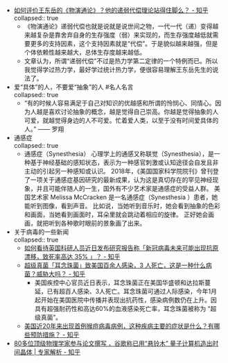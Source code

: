 - [如何评价王东岳的《物演通论》？他的递弱代偿理论站得住脚么？ - 知乎](https://www.zhihu.com/question/26820363/answer/594312684)  
  collapsed:: true
	- 《物演通论》递弱代偿也就是说就是说世间之物，一代一代（递）变得越来越复杂是靠舍弃自身的生存强度（弱）来实现的，而生存强度越低就需要更多的支持因素，这个支持因素就是“代偿”。于是貌似越来越强，但是个体依赖性越来越大，总体生存度越来越低。
	- 文章认为，所谓“递弱代偿”不过是热力学第二定律的一个特例而已。所以我觉得学过热力学，最好学过统计热力学，便很容易理解王东岳先生的说法了。
- 爱“具体”的人，不要爱“抽象”的人 #名人名言  
  collapsed:: true
	- “有的时候人容易满足于自己对知识的优越感和所谓的怜悯心、同情心。因为人越是喜欢讨论抽象的概念，越是觉得自己崇高。你越是觉得抽象的人可爱，就越觉得身边的人不可爱。忙着爱人类，以至于没有时间爱具体的人。”  —— 罗翔
- 通感症  
  collapsed:: true
	- 通感症（Synesthesia） 心理学上的通感又称联觉（Synesthesia），是一种基于神经基础的感知状态，表示为一种感官刺激或认知途径会自发且非主动的引起另一种感知或认识。 2018年，《美国国家科学院院刊》曾刊登了一项关于通感症基因研究的最新成果，认为这是真切存在的罕见神经现象，并且可能伴随人的一生，国外有不少艺术家是通感症的受益人群。 美国艺术家 Melissa McCracken 是一名通感症（Synesthesia ）患者，她能听到图像，看到声音。 比如说，当她听到音乐时，她会看到抽象的色彩和画面，当她看到画面时，耳朵里就会跳动着相应的旋律。 正好她会画画，就把听到各种歌时眼前的景象画了出来。
- 关于病毒的一些新闻  
  collapsed:: true
	- [如何看待英国科研人员近日发布研究报告称「新冠病毒未来可能出现抗原漂移，致死率高达 35% 」？ - 知乎](https://www.zhihu.com/question/476497087)
	- [超级真菌「耳念珠菌」致美国百余人感染，3 人死亡，这是一种什么病菌？威胁大吗？ - 知乎](https://www.zhihu.com/question/474584756/answer/2017343589)
		- 美国疾控中心官员近日表示，耳念珠菌正在美国华盛顿和达拉斯蔓延，已有超百人感染、3人死亡。耳念珠菌可通过人际感染，今年1月起开始在美国医院中传播并表现出抗药性，感染病例数仍在上升。因具有超强耐药性和高达60%的血液感染死亡率，耳念珠菌被称为 “超级真菌”。
	- [美国近20年来出现首例猴痘病毒病例，这种疾病主要的症状是什么？有哪些预防措施？ - 知乎](https://www.zhihu.com/question/472783961/answer/2007059817)
- [80多位顶级物理学家参与论文撰写 ，谷歌称已用“悬铃木” 量子计算机造出时间晶体 | 专家解析 - 知乎](https://zhuanlan.zhihu.com/p/394991143)